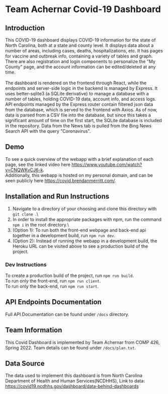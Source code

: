 # Team Achernar Covid-19 Dashboard

## Introduction
This COVID-19 dashboard displays COVID-19 information for the state of North Carolina, both at a state and county level. It displays data about a number of areas, including cases, deaths, hospitalizations, etc. It has pages for vaccine and outbreak info, containing a variety of tables and graph. There are also registration and login components to personalize the "My County" page, and the account information can be edited/deleted at any time. \
\
The dashboard is rendered on the frontend through React, while the endpoints and server-side logic in the backend is managed by Express. It uses better-sqlite3 (a SQLite derivative) to manage a database with a number of tables, holding COVID-19 data, account info, and access logs. API endpoints managed by the Express router contain filtered json data from the database, which is served to the frontend with Axios. As of now, data is parsed from a CSV file into the database, but since this takes a significant amount of time on the first start, the SQLite database is included in the repository. Data from the News tab is pulled from the Bing News Search API with the query "Coronavirus".

## Demo
To see a quick overview of the webapp with a brief explanation of each page, see the linked video here https://www.youtube.com/watch?v=CNQWKvCJ6-k. \
Additionally, this webapp is hosted on my personal domain, and can be seen publicly here https://covid.brendanmerritt.com/.

## Installation and Run Instructions
1. Navigate to a directory of your choosing and clone this directory with `git clone `.\
2. In order to install the appropriate packages with npm, run the command `npm i` in the root directory.\
3. (Option 1): To run both the front-end webpage and back-end api together in a development build, run `npm run dev`.
4. (Option 2): Instead of running the webapp in a development build, the Heroku URL can be visited above to see a production build of the project.

### Dev Instructions
To create a production build of the project, run `npm run build`.\
To run only the front-end, run `npm run client`.\
To run only the back-end, run `npm run start`.

## API Endpoints Documentation
Full API Documentation can be found under `/docs` directory. 

## Team Information
This Covid Dashboard is implemented by Team Achernar from COMP 426, Spring 2022. Team details can be found under `/docs/plan.txt`.

## Data Source
The data used to implement this dashboard is from North Carolina Department of Health and Human Services(NCDHHS), Link to data: https://covid19.ncdhhs.gov/dashboard/data-behind-dashboards
